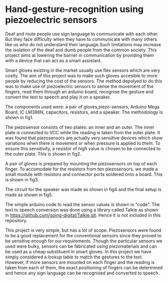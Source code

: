# Hand-gesture-recognition using piezoelectric sensors

Deaf and mute people use sign language to communicate with each other. But they face difficulty when they have to communicate with many others like us who do not understand their language.Such limitations may increase the isolation of the deaf and dumb people from the common society. This project aims at lowering the barrier in communication by providing them with a device that can act as a smart assistant.

Smart gloves existing in the market usually use flex sensors which are very costly. The aim of this project was to make such gloves accesible to more people by reducing the cost of the sensors. The method depolyed to do this was to make use of piezoelectric sensors to sense the movement of the fingers, read them through an arduino board,  recognise the gesture and convert the text to speech and play it on a speaker.

The components used were: a pair of gloves,piezo-sensors, Arduino Mega Board, IC LM386N, capacitors, resistors, and a speaker.
The methodology is shown in fig1.

The piezosensor consists of two plates: an inner and an outer. The inner plate is connected to VCC while the reading is taken from the outer plate. It was found that piezosensors are actually very sensitive devices which show variations when there is movement or when pressure is applied to them. To ensure this sensitivity, a resistor of high value is chosen to be connected to the outer plate.
This is shown in fig2.

A pair of gloves is prepared by mounting the piezosensors on top of each finger. To accomodate for the resistors from ten piezosensors, we made a small module with resistors and connector ports soldered onto a board. 
This is shown in fig3.

The circuit for the speaker was made as shown in fig4 and the final setup is made as shown in fig5.

The simple arduino code to read the sensor values is shown in "code". The text to speech conversion was done using a library called Talkie as shown in https://github.com/going-digital/Talkie.git. Hence it is not included in this repository. 

This project is very simple, but has a lot of scope. 
Piezosensors were found to be a good replacement for the conventional sensors since they proved to be sensitive enough for our requirements. Though the particular sensors we used were bulky, sensors can be fabricated using piezomaterials and can be used as a cheap substituent in smart gloves.
In this project we have simply considered a lookup table to match the gestures to the text. However, if more sensors are mounted on each finger and the reading is taken from each of them, the exact positioning of fingers can be determined and hence any sign language can be recognised and converted to speech.
